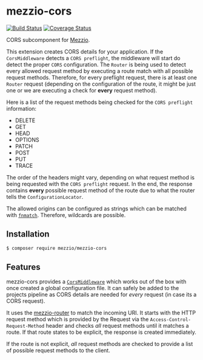 # mezzio-cors

[![Build Status](https://travis-ci.org/mezzio/mezzio-cors.svg?branch=master)](https://travis-ci.org/mezzio/mezzio-cors)
[![Coverage Status](https://coveralls.io/repos/github/mezzio/mezzio-cors/badge.svg?branch=master)](https://coveralls.io/github/mezzio/mezzio-cors?branch=master)

CORS subcomponent for [Mezzio](https://github.com/mezzio/mezzio).


This extension creates CORS details for your application. If the `CorsMiddleware` detects a `CORS preflight`, the middleware will start do detect the proper `CORS` configuration.
The `Router` is being used to detect every allowed request method by executing a route match with all possible request methods. Therefore, for every preflight request, there is at least one `Router` request (depending on the configuration of the route, it might be just one or we are executing a check for **every** request method).

Here is a list of the request methods being checked for the `CORS preflight` information:

- DELETE
- GET
- HEAD
- OPTIONS
- PATCH
- POST
- PUT
- TRACE

The order of the headers might vary, depending on what request method is being requested with the `CORS preflight` request.
In the end, the response contains **every** possible request method of the route due to what the router tells the `ConfigurationLocator`.


The allowed origins can be configured as strings which can be matched with [`fnmatch`](https://www.php.net/manual/en/function.fnmatch.php). Therefore, wildcards are possible.

## Installation

```bash
$ composer require mezzio/mezzio-cors
```

## Features

mezzio-cors provides a [`CorsMiddleware`](middleware.md) which works out of the box with once created a global configuration file. It can safely be added to the projects pipeline as CORS details are needed for *every* request (in case its a CORS request).

It uses the [mezzio-router](https://github.com/mezzio/mezzio-router) to match the incoming URI. It starts with the HTTP request method which is provided by the Request via the `Access-Control-Request-Method` header and checks *all* request methods until it matches a route. If that route states to be explicit, the response is created immediately.

If the route is not explicit, *all* request methods are checked to provide a list of possible request methods to the client.
